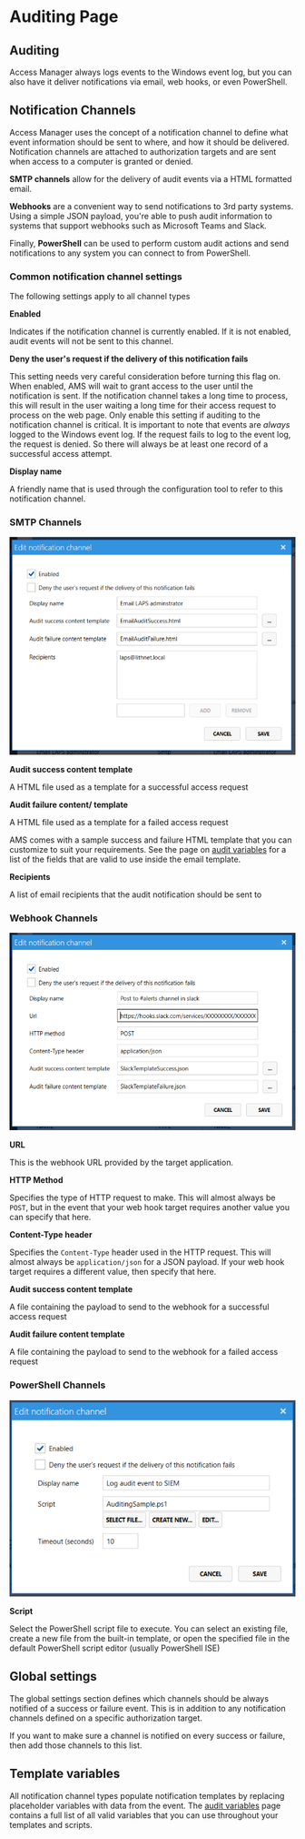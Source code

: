 # Auditing Page

## Auditing

Access Manager always logs events to the Windows event log, but you can also have it deliver notifications via email, web hooks, or even PowerShell.

## Notification Channels

Access Manager uses the concept of a notification channel to define what event information should be sent to where, and how it should be delivered. Notification channels are attached to authorization targets and are sent when access to a computer is granted or denied.

**SMTP channels** allow for the delivery of audit events via a HTML formatted email.

**Webhooks** are a convenient way to send notifications to 3rd party systems. Using a simple JSON payload, you're able to push audit information to systems that support webhooks such as Microsoft Teams and Slack.

Finally, **PowerShell** can be used to perform custom audit actions and send notifications to any system you can connect to from PowerShell.

### Common notification channel settings

The following settings apply to all channel types

**Enabled**

Indicates if the notification channel is currently enabled. If it is not enabled, audit events will not be sent to this channel.

**Deny the user's request if the delivery of this notification fails**

This setting needs very careful consideration before turning this flag on. When enabled, AMS will wait to grant access to the user until the notification is sent. If the notification channel takes a long time to process, this will result in the user waiting a long time for their access request to process on the web page. Only enable this setting if auditing to the notification channel is critical. It is important to note that events are _always_ logged to the Windows event log. If the request fails to log to the event log, the request is denied. So there will always be at least one record of a successful access attempt.

**Display name**

A friendly name that is used through the configuration tool to refer to this notification channel.

### SMTP Channels

![](../../.gitbook/assets/ui-page-auditing-smtp-channel.png)

**Audit success content template**

A HTML file used as a template for a successful access request

**Audit failure content/ template**

A HTML file used as a template for a failed access request

AMS comes with a sample success and failure HTML template that you can customize to suit your requirements. See the page on [audit variables](audit-variables.md) for a list of the fields that are valid to use inside the email template.

**Recipients**

A list of email recipients that the audit notification should be sent to

### Webhook Channels

![](../../.gitbook/assets/ui-page-auditing-webhook-channel-slack.png)

**URL**

This is the webhook URL provided by the target application.

**HTTP Method**

Specifies the type of HTTP request to make. This will almost always be `POST`, but in the event that your web hook target requires another value you can specify that here.

**Content-Type header**

Specifies the `Content-Type` header used in the HTTP request. This will almost always be `application/json` for a JSON payload. If your web hook target requires a different value, then specify that here.

**Audit success content template**

A file containing the payload to send to the webhook for a successful access request

**Audit failure content template**

A file containing the payload to send to the webhook for a failed access request

### PowerShell Channels

![](../../.gitbook/assets/ui-page-auditing-powershell-channel.png)

**Script**

Select the PowerShell script file to execute. You can select an existing file, create a new file from the built-in template, or open the specified file in the default PowerShell script editor (usually PowerShell ISE)

## Global settings

The global settings section defines which channels should be always notified of a success or failure event. This is in addition to any notification channels defined on a specific authorization target.

If you want to make sure a channel is notified on every success or failure, then add those channels to this list.

## Template variables

All notification channel types populate notification templates by replacing placeholder variables with data from the event. The [audit variables](audit-variables.md) page contains a full list of all valid variables that you can use throughout your templates and scripts.
